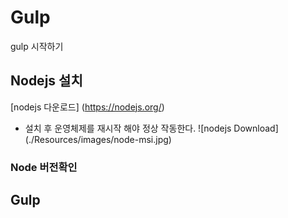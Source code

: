 # Gulp
gulp 시작하기

## Nodejs 설치
[nodejs 다운로드] (https://nodejs.org/)
- 설치 후 운영체제를 재시작 해야 정상 작동한다.
![nodejs Download] (./Resources/images/node-msi.jpg)

### Node 버전확인


## Gulp 


